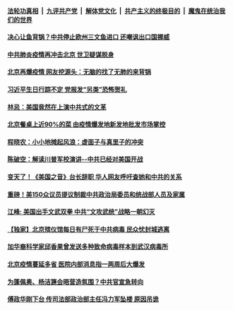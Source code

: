 

####  [法轮功真相](../../../../basic/blob/master/README.md?t=06161431) &nbsp;|&nbsp; [九评共产党](../../../../9ping.md/blob/master/README.md?t=06161431) &nbsp;|&nbsp; [解体党文化](../../../../jtdwh.md/blob/master/README.md?t=06161431)  &nbsp;|&nbsp; [共产主义的终极目的](../../../../gczydzjmd.md/blob/master/README.md?t=06161431) &nbsp;|&nbsp; [魔鬼在统治我们的世界](../../../../mgztzwmdsj.md/blob/master/README.md?t=06161431) 

#### [决心让鱼背锅？中共停止欧州三文鱼进口 还嘲讽出口国挪威 ](../pages/soh5/390775.md?t=06161431) 
#### [中共肺炎疫情再冲击北京 世卫疑谋脱身](../pages/soh5/390754.md?t=06161431) 
#### [北京再爆疫情 网友挖源头：无脑的找了无肺的来背锅](../pages/soh5/390709.md?t=06161431) 
#### [习近平生日行踪不定 党报发“另类”恐怖贺礼](../pages/soh5/390706.md?t=06161431) 
#### [林忌：美国竟然在上演中共式的文革](../pages/soh5/390694.md?t=06161431) 
#### [北京餐桌上近90%的菜  由疫情爆发地新发地批发市场掌控](../pages/soh5/390682.md?t=06161431) 
#### [程晓农：小小地摊起风浪：虚面子与真里子的冲突](../pages/soh5/390688.md?t=06161431) 
#### [ 陈破空：解读川普军校演讲--中共已经对美国开战](../pages/soh5/390685.md?t=06161431) 
#### [变天了！《美国之音》台长辞职 华人网友呼吁查她和中共的关系](../pages/soh5/390679.md?t=06161431) 
#### [重磅！美150众议员提议制裁中共政治局委员和统战部人员及家属](../pages/soh5/390664.md?t=06161431) 
#### [江峰: 美国出手文武双拳 中共“文攻武统”战略一朝幻灭](../pages/soh5/390658.md?t=06161431) 
#### [【独家】北京殡仪馆每日有尸死于中共病毒  民众忧封城逃离](../pages/soh5/390613.md?t=06161431) 
#### [加华裔科学家邱香果曾发送多种致命病毒样本到武汉病毒所](../pages/soh5/390586.md?t=06161431) 
#### [北京疫情蔓延多省 医院内部消息指一两周后大爆发](../pages/soh5/390547.md?t=06161431) 
#### [为蓬佩奥、杨洁篪会晤营造氛围？中共官宣急转向](../pages/soh5/390502.md?t=06161431) 
#### [傅政华刚下台 传司法部政治部主任冯力军坠楼 原因吊诡](../pages/soh5/390439.md?t=06161431) 
